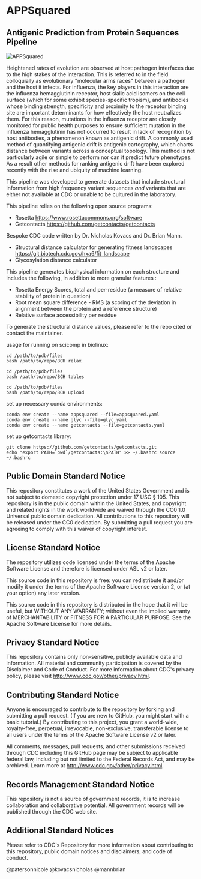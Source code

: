 # APPSquared 
## Antigenic Prediction from Protein Sequences Pipeline 
![APPSquared](https://github.com/nicolepaterson/APPSquared/blob/main/pipeline.png)

Heightened rates of evolution are observed at host:pathogen interfaces due to the high stakes of the interaction.
This is referred to in the field colloquially as evolutionary "molecular arms races" between a pathogen and the host it infects.
For influenza, the key players in this interaction are the influenza hemagglutinin receptor, host sialic acid isomers on the cell surface (which for some exhibit species-specific tropism), and antibodies whose binding strength, specificity and proximity to the receptor binding site are important determinants for how effectively the host neutralizes them. 
For this reason, mutations in the influenza receptor are closely monitored for public health purposes to ensure sufficient mutation in the influenza hemagglutinin has not occurred to result in lack of recognition by host antibodies, a phenomenon known as antigenic drift.
A commonly used method of quantifying antigenic drift is antigenic cartography, which charts distance between variants across a conceptual topology. This method is not particularly agile or simple to perform nor can it predict future phenotypes. As a result other methods for ranking antigenic drift have been explored recently with the rise and ubiquity of machine learning.

This pipeline was developed to generate datasets that include structural information from high frequency variant sequences 
*and* variants that are either not available at CDC or unable to be cultured in the laboratory.

This pipeline relies on the following open source programs:
- Rosetta <https://www.rosettacommons.org/software>
- Getcontacts <https://github.com/getcontacts/getcontacts>

Bespoke CDC code written by Dr. Nicholas Kovacs and Dr. Brian Mann.
- Structural distance calculator for generating fitness landscapes <https://git.biotech.cdc.gov/hxa6/fit_landscape>
- Glycosylation distance calculator

This pipeline generates biophysical information on each structure and includes the following, in addition to more granular features :
- Rosetta Energy Scores, total and per-residue (a measure of relative stability of protein in question)
- Root mean square difference - RMS (a scoring of the deviation in alignment between the protein and a reference structure)
- Relative surface accessibility per residue

To generate the structural distance values, please refer to the repo cited or contact the maintainer.

usage for running on scicomp in biolinux:

```
cd /path/to/pdb/files
bash /path/to/repo/BCH relax
``` 
```
cd /path/to/pdb/files
bash /path/to/repo/BCH tables
```
```
cd /path/to/pdb/files
bash /path/to/repo/BCH upload
```

set up necessary conda  environments: 
```
conda env create --name appsquared --file=appsquared.yaml
conda env create --name glyc --file=glyc.yaml
conda env create --name getcontacts --file=getcontacts.yaml
```

set up getcontacts library:
```
git clone https://github.com/getcontacts/getcontacts.git 
echo "export PATH=`pwd`/getcontacts:\$PATH" >> ~/.bashrc source ~/.bashrc
```
## Public Domain Standard Notice
This repository constitutes a work of the United States Government and is not subject to domestic copyright protection under 17 USC § 105. This repository is in the public domain within the United States, and copyright and related rights in the work worldwide are waived through the CC0 1.0 Universal public domain dedication. All contributions to this repository will be released under the CC0 dedication. By submitting a pull request you are agreeing to comply with this waiver of copyright interest.

## License Standard Notice
The repository utilizes code licensed under the terms of the Apache Software License and therefore is licensed under ASL v2 or later.

This source code in this repository is free: you can redistribute it and/or modify it under the terms of the Apache Software License version 2, or (at your option) any later version.

This source code in this repository is distributed in the hope that it will be useful, but WITHOUT ANY WARRANTY; without even the implied warranty of MERCHANTABILITY or FITNESS FOR A PARTICULAR PURPOSE. See the Apache Software License for more details.

## Privacy Standard Notice
This repository contains only non-sensitive, publicly available data and information. All material and community participation is covered by the Disclaimer and Code of Conduct. For more information about CDC's privacy policy, please visit http://www.cdc.gov/other/privacy.html.

## Contributing Standard Notice
Anyone is encouraged to contribute to the repository by forking and submitting a pull request. (If you are new to GitHub, you might start with a basic tutorial.) By contributing to this project, you grant a world-wide, royalty-free, perpetual, irrevocable, non-exclusive, transferable license to all users under the terms of the Apache Software License v2 or later.

All comments, messages, pull requests, and other submissions received through CDC including this GitHub page may be subject to applicable federal law, including but not limited to the Federal Records Act, and may be archived. Learn more at http://www.cdc.gov/other/privacy.html.

## Records Management Standard Notice
This repository is not a source of government records, it is to increase collaboration and collaborative potential. All government records will be published through the CDC web site.

## Additional Standard Notices
Please refer to CDC's Repository for more information about contributing to this repository, public domain notices and disclaimers, and code of conduct.

@patersonnicole
@kovacsnicholas
@mannbrian
